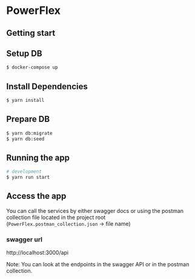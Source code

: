 # PowerFlex

## Getting start

## Setup DB

```bash
$ docker-compose up
```

## Install Dependencies

```bash
$ yarn install
```

## Prepare DB

```bash
$ yarn db:migrate
$ yarn db:seed
```

## Running the app

```bash
# development
$ yarn run start
```

## Access the app

You can call the services by either swagger docs or using the postman collection file located in the project root (`PowerFlex.postman_collection.json` -> file name)

### swagger url

http://localhost:3000/api

Note: You can look at the endpoints in the swagger API or in the postman collection.
